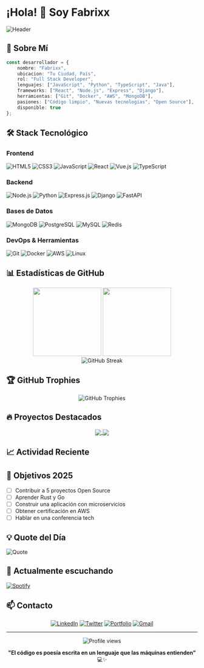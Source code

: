 # ¡Hola! 👋 Soy Fabrixx

![Header](https://capsule-render.vercel.app/api?type=waving&color=gradient&height=200&section=header&text=Desarrollador%20Full%20Stack&fontSize=50&fontAlignY=35&desc=Creando%20soluciones%20innovadoras&descAlignY=51)

## 🚀 Sobre Mí

```typescript
const desarrollador = {
    nombre: "Fabrixx",
    ubicacion: "Tu Ciudad, País",
    rol: "Full Stack Developer",
    lenguajes: ["JavaScript", "Python", "TypeScript", "Java"],
    frameworks: ["React", "Node.js", "Express", "Django"],
    herramientas: ["Git", "Docker", "AWS", "MongoDB"],
    pasiones: ["Código limpio", "Nuevas tecnologías", "Open Source"],
    disponible: true
};
```

## 🛠️ Stack Tecnológico

### Frontend
![HTML5](https://img.shields.io/badge/HTML5-E34F26?style=for-the-badge&logo=html5&logoColor=white)
![CSS3](https://img.shields.io/badge/CSS3-1572B6?style=for-the-badge&logo=css3&logoColor=white)
![JavaScript](https://img.shields.io/badge/JavaScript-F7DF1E?style=for-the-badge&logo=javascript&logoColor=black)
![React](https://img.shields.io/badge/React-20232A?style=for-the-badge&logo=react&logoColor=61DAFB)
![Vue.js](https://img.shields.io/badge/Vue.js-35495E?style=for-the-badge&logo=vuedotjs&logoColor=4FC08D)
![TypeScript](https://img.shields.io/badge/TypeScript-007ACC?style=for-the-badge&logo=typescript&logoColor=white)

### Backend
![Node.js](https://img.shields.io/badge/Node.js-43853D?style=for-the-badge&logo=node.js&logoColor=white)
![Python](https://img.shields.io/badge/Python-3776AB?style=for-the-badge&logo=python&logoColor=white)
![Express.js](https://img.shields.io/badge/Express.js-404D59?style=for-the-badge)
![Django](https://img.shields.io/badge/Django-092E20?style=for-the-badge&logo=django&logoColor=white)
![FastAPI](https://img.shields.io/badge/FastAPI-005571?style=for-the-badge&logo=fastapi)

### Bases de Datos
![MongoDB](https://img.shields.io/badge/MongoDB-4EA94B?style=for-the-badge&logo=mongodb&logoColor=white)
![PostgreSQL](https://img.shields.io/badge/PostgreSQL-316192?style=for-the-badge&logo=postgresql&logoColor=white)
![MySQL](https://img.shields.io/badge/MySQL-00000F?style=for-the-badge&logo=mysql&logoColor=white)
![Redis](https://img.shields.io/badge/Redis-DC382D?style=for-the-badge&logo=redis&logoColor=white)

### DevOps & Herramientas
![Git](https://img.shields.io/badge/Git-F05032?style=for-the-badge&logo=git&logoColor=white)
![Docker](https://img.shields.io/badge/Docker-2496ED?style=for-the-badge&logo=docker&logoColor=white)
![AWS](https://img.shields.io/badge/AWS-232F3E?style=for-the-badge&logo=amazon-aws&logoColor=white)
![Linux](https://img.shields.io/badge/Linux-FCC624?style=for-the-badge&logo=linux&logoColor=black)

## 📊 Estadísticas de GitHub

<div align="center">
  <img height="180em" src="https://github-readme-stats.vercel.app/api?username=fabriisomazzi&show_icons=true&theme=tokyonight&include_all_commits=true&count_private=true"/>
  <img height="180em" src="https://github-readme-stats.vercel.app/api/top-langs/?username=fabriisomazzi&layout=compact&langs_count=7&theme=tokyonight"/>
</div>

<div align="center">
  <img src="https://github-readme-streak-stats.herokuapp.com/?user=fabriisomazzi&theme=tokyonight" alt="GitHub Streak"/>
</div>

## 🏆 GitHub Trophies
<div align="center">
  <img src="https://github-profile-trophy.vercel.app/?username=fabriisomazzi&theme=tokyonight&row=1&column=7" alt="GitHub Trophies"/>
</div>

## 🔥 Proyectos Destacados

<div align="center">
  <a href="https://github.com/TU_USERNAME/proyecto-1">
    <img align="center" src="https://github-readme-stats.vercel.app/api/pin/?username=TU_USERNAME&repo=proyecto-1&theme=tokyonight" />
  </a>
  <a href="https://github.com/TU_USERNAME/proyecto-2">
    <img align="center" src="https://github-readme-stats.vercel.app/api/pin/?username=TU_USERNAME&repo=proyecto-2&theme=tokyonight" />
  </a>
</div>

## 📈 Actividad Reciente

<!--START_SECTION:activity-->
<!--END_SECTION:activity-->

## 🎯 Objetivos 2025

- [ ] Contribuir a 5 proyectos Open Source
- [ ] Aprender Rust y Go
- [ ] Construir una aplicación con microservicios
- [ ] Obtener certificación en AWS
- [ ] Hablar en una conferencia tech

## 💡 Quote del Día

![Quote](https://quotes-github-readme.vercel.app/api?type=horizontal&theme=tokyonight)

## 🎵 Actualmente escuchando

[![Spotify](https://spotify-recently-played-readme.vercel.app/api?user=TU_SPOTIFY_USER&unique=true)](https://open.spotify.com/user/TU_SPOTIFY_USER)

## 📫 Contacto

<div align="center">
  
[![LinkedIn](https://img.shields.io/badge/LinkedIn-0077B5?style=for-the-badge&logo=linkedin&logoColor=white)](https://linkedin.com/in/tu-perfil)
[![Twitter](https://img.shields.io/badge/Twitter-1DA1F2?style=for-the-badge&logo=twitter&logoColor=white)](https://twitter.com/tu-usuario)
[![Portfolio](https://img.shields.io/badge/Portfolio-FF5722?style=for-the-badge&logo=firefox&logoColor=white)](https://tu-portfolio.com)
[![Gmail](https://img.shields.io/badge/Gmail-D14836?style=for-the-badge&logo=gmail&logoColor=white)](mailto:tu-email@gmail.com)

</div>

---

<div align="center">
  <img src="https://komarev.com/ghpvc/?username=TU_USERNAME&color=blueviolet&style=flat-square&label=Profile+Views" alt="Profile views" />
</div>

<div align="center">
  
**"El código es poesía escrita en un lenguaje que las máquinas entienden"** 💻✨

</div>
